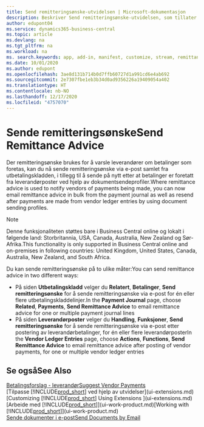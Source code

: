 ```yaml
---
title: Send remitteringsønske-utvidelsen | Microsoft-dokumentasjon
description: Beskriver Send remitteringsønske-utvidelsen, som tillater at remitteringsønsker sendes via e-post og sendes på nytt fra utbetalingskladden og leverandørposter.
author: edupont04
ms.service: dynamics365-business-central
ms.topic: article
ms.devlang: na
ms.tgt_pltfrm: na
ms.workload: na
ms. search.keywords: app, add-in, manifest, customize, stream, remittance, advice
ms.date: 10/01/2020
ms.author: edupont
ms.openlocfilehash: 3ae8d131b714b0d7ffb60727d1a991cd6e4ab692
ms.sourcegitcommit: 2e7307fbe1eb3b34d0ad9356226a19409054a402
ms.translationtype: HT
ms.contentlocale: nb-NO
ms.lasthandoff: 12/17/2020
ms.locfileid: "4757070"
---
```

# <a name="send-remittance-advice"></a><span data-ttu-id="8efd4-103">Sende remitteringsønske</span><span class="sxs-lookup"><span data-stu-id="8efd4-103">Send Remittance Advice</span></span>

<span data-ttu-id="8efd4-104">Der remitteringsønske brukes for å varsle leverandører om betalinger som foretas, kan du nå sende remitteringsønske via e-post samlet fra utbetalingskladden, i tillegg til å sende på nytt etter at betalinger er foretatt fra leverandørposter ved hjelp av dokumentsendeprofiler.</span><span class="sxs-lookup"><span data-stu-id="8efd4-104">Where remittance advice is used to notify vendors of payments being made, you can now email remittance advice in bulk from the payment journal as well as resend after payments are made from vendor ledger entries by using document sending profiles.</span></span>

> [!NOTE]
> <span data-ttu-id="8efd4-105">Denne funksjonaliteten støttes bare i Business Central online og lokalt i følgende land: Storbritannia, USA, Canada, Australia, New Zealand og Sør-Afrika.</span><span class="sxs-lookup"><span data-stu-id="8efd4-105">This functionality is only supported in Business Central online and on-premises in following countries: United Kingdom, United States, Canada, Australia, New Zealand, and South Africa.</span></span>  

<span data-ttu-id="8efd4-106">Du kan sende remitteringsønske på to ulike måter:</span><span class="sxs-lookup"><span data-stu-id="8efd4-106">You can send remittance advice in two different ways:</span></span>

* <span data-ttu-id="8efd4-107">På siden **Utbetalingskladd** velger du **Relatert**, **Betalinger**, **Send remitteringsønske** for å sende remitteringsønske via e-post for én eller flere utbetalingskladdelinjer.</span><span class="sxs-lookup"><span data-stu-id="8efd4-107">In the **Payment Journal** page, choose **Related**, **Payments**, **Send Remittance Advice** to email remittance advice for one or multiple payment journal lines</span></span>
* <span data-ttu-id="8efd4-108">På siden **Leverandørposter** velger du **Handling**, **Funksjoner**, **Send remitteringsønske** for å sende remitteringsønske via e-post etter postering av leverandørbetalinger, for én eller flere leverandørposter</span><span class="sxs-lookup"><span data-stu-id="8efd4-108">In the **Vendor Ledger Entries** page, choose **Actions**, **Functions**, **Send Remittance Advice** to email remittance advice after posting of vendor payments, for one or multiple vendor ledger entries</span></span>

## <a name="see-also"></a><span data-ttu-id="8efd4-109">Se også</span><span class="sxs-lookup"><span data-stu-id="8efd4-109">See Also</span></span>

[<span data-ttu-id="8efd4-110">Betalingsforslag - leverandør</span><span class="sxs-lookup"><span data-stu-id="8efd4-110">Suggest Vendor Payments</span></span>](payables-how-suggest-vendor-payments.md)  
<span data-ttu-id="8efd4-111">[Tilpasse [!INCLUDE[prod_short](includes/prod_short.md)] ved hjelp av utvidelser](ui-extensions.md)</span><span class="sxs-lookup"><span data-stu-id="8efd4-111">[Customizing [!INCLUDE[prod_short](includes/prod_short.md)] Using Extensions ](ui-extensions.md)</span></span>  
<span data-ttu-id="8efd4-112">[Arbeide med [!INCLUDE[prod_short](includes/prod_short.md)]](ui-work-product.md)</span><span class="sxs-lookup"><span data-stu-id="8efd4-112">[Working with [!INCLUDE[prod_short](includes/prod_short.md)]](ui-work-product.md)</span></span>  
[<span data-ttu-id="8efd4-113">Sende dokumenter i e-post</span><span class="sxs-lookup"><span data-stu-id="8efd4-113">Send Documents by Email</span></span>](ui-how-send-documents-email.md)  
